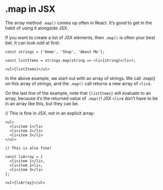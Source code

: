 # .map in JSX
The array method `.map()` comes up often in React. It’s good to get in the habit of using it alongside JSX.

If you want to create a list of JSX elements, then `.map()` is often your best bet. It can look odd at first:
```
const strings = ['Home', 'Shop', 'About Me'];

const listItems = strings.map(string => <li>{string}</li>);

<ul>{listItems}</ul>
```
In the above example, we start out with an array of strings. We call .map() on this array of strings, and the `.map()` call returns a new array of `<li>`s.

On the last line of the example, note that `{listItems}` will evaluate to an array, because it’s the returned value of `.map()`! JSX `<li>`s don’t have to be in an array like this, but they can be.

// This is fine in JSX, not in an explicit array:
```
<ul>
  <li>item 1</li>
  <li>item 2</li>
  <li>item 3</li>
</ul>

// This is also fine!

const liArray = [
  <li>item 1</li>, 
  <li>item 2<li>, 
  <li>item 3</li>
];

<ul>{liArray}</ul>
```

